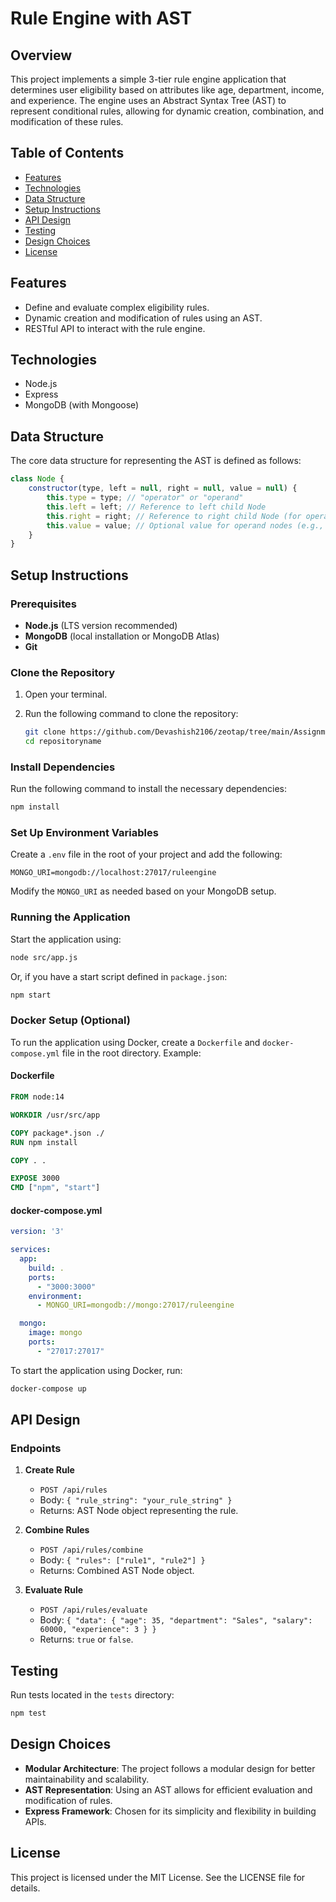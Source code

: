 # Rule Engine with AST

## Overview
This project implements a simple 3-tier rule engine application that determines user eligibility based on attributes like age, department, income, and experience. The engine uses an Abstract Syntax Tree (AST) to represent conditional rules, allowing for dynamic creation, combination, and modification of these rules.

## Table of Contents
- [Features](#features)
- [Technologies](#technologies)
- [Data Structure](#data-structure)
- [Setup Instructions](#setup-instructions)
- [API Design](#api-design)
- [Testing](#testing)
- [Design Choices](#design-choices)
- [License](#license)

## Features
- Define and evaluate complex eligibility rules.
- Dynamic creation and modification of rules using an AST.
- RESTful API to interact with the rule engine.

## Technologies
- Node.js
- Express
- MongoDB (with Mongoose)

## Data Structure
The core data structure for representing the AST is defined as follows:

```javascript
class Node {
    constructor(type, left = null, right = null, value = null) {
        this.type = type; // "operator" or "operand"
        this.left = left; // Reference to left child Node
        this.right = right; // Reference to right child Node (for operators)
        this.value = value; // Optional value for operand nodes (e.g., comparisons)
    }
}
```

## Setup Instructions

### Prerequisites
- **Node.js** (LTS version recommended)
- **MongoDB** (local installation or MongoDB Atlas)
- **Git**

### Clone the Repository
1. Open your terminal.
2. Run the following command to clone the repository:

   ```bash
   git clone https://github.com/Devashish2106/zeotap/tree/main/Assignment1
   cd repositoryname
   ```

### Install Dependencies
Run the following command to install the necessary dependencies:

```bash
npm install
```

### Set Up Environment Variables
Create a `.env` file in the root of your project and add the following:

```env
MONGO_URI=mongodb://localhost:27017/ruleengine
```

Modify the `MONGO_URI` as needed based on your MongoDB setup.

### Running the Application
Start the application using:

```bash
node src/app.js
```

Or, if you have a start script defined in `package.json`:

```bash
npm start
```

### Docker Setup (Optional)
To run the application using Docker, create a `Dockerfile` and `docker-compose.yml` file in the root directory. Example:

#### Dockerfile
```dockerfile
FROM node:14

WORKDIR /usr/src/app

COPY package*.json ./
RUN npm install

COPY . .

EXPOSE 3000
CMD ["npm", "start"]
```

#### docker-compose.yml
```yaml
version: '3'

services:
  app:
    build: .
    ports:
      - "3000:3000"
    environment:
      - MONGO_URI=mongodb://mongo:27017/ruleengine

  mongo:
    image: mongo
    ports:
      - "27017:27017"
```

To start the application using Docker, run:

```bash
docker-compose up
```

## API Design
### Endpoints
1. **Create Rule**
   - `POST /api/rules`
   - Body: `{ "rule_string": "your_rule_string" }`
   - Returns: AST Node object representing the rule.

2. **Combine Rules**
   - `POST /api/rules/combine`
   - Body: `{ "rules": ["rule1", "rule2"] }`
   - Returns: Combined AST Node object.

3. **Evaluate Rule**
   - `POST /api/rules/evaluate`
   - Body: `{ "data": { "age": 35, "department": "Sales", "salary": 60000, "experience": 3 } }`
   - Returns: `true` or `false`.

## Testing
Run tests located in the `tests` directory:

```bash
npm test
```

## Design Choices
- **Modular Architecture**: The project follows a modular design for better maintainability and scalability.
- **AST Representation**: Using an AST allows for efficient evaluation and modification of rules.
- **Express Framework**: Chosen for its simplicity and flexibility in building APIs.

## License
This project is licensed under the MIT License. See the LICENSE file for details.
